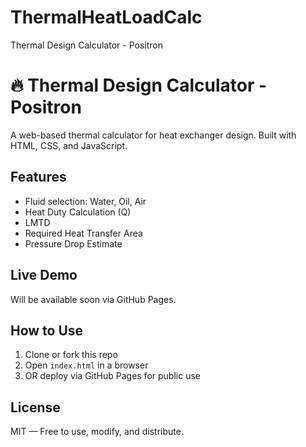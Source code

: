 # ThermalHeatLoadCalc
Thermal Design Calculator - Positron
# 🔥 Thermal Design Calculator - Positron

A web-based thermal calculator for heat exchanger design. Built with HTML, CSS, and JavaScript.

## Features

- Fluid selection: Water, Oil, Air
- Heat Duty Calculation (Q)
- LMTD
- Required Heat Transfer Area
- Pressure Drop Estimate

## Live Demo

Will be available soon via GitHub Pages.

## How to Use

1. Clone or fork this repo
2. Open `index.html` in a browser
3. OR deploy via GitHub Pages for public use

## License

MIT — Free to use, modify, and distribute.

